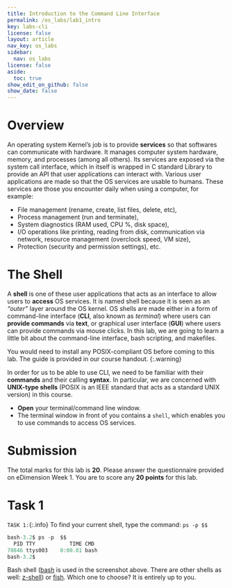 ```yaml
---
title: Introduction to the Command Line Interface
permalink: /os_labs/lab1_intro
key: labs-cli
license: false
layout: article
nav_key: os_labs
sidebar:
  nav: os_labs
license: false
aside:
  toc: true
show_edit_on_github: false
show_date: false
---
```

# Overview

An operating system Kernel’s job is to provide **services** so that softwares can communicate with hardware. It manages computer system hardware, memory, and processes (among all others).  Its services are exposed via the system call interface, which in itself is wrapped in C standard Library to provide an API that user applications can interact with. Various user applications are made so that the OS services are usable to humans. These services are those you encounter daily when using a computer, for example: 
* File management (rename, create, list files, delete, etc), 
* Process management (run and terminate), 
* System diagnostics (RAM used, CPU %, disk space), 
* I/O operations like printing, reading from disk, communication via network, resource management (overclock speed, VM size), 
* Protection (security and permission settings), etc. 

# The Shell

A **shell** is one of these user applications that acts as an interface to allow users to **access** OS services. It is named shell because it is seen as an *“outer”* layer around the OS kernel. OS shells are made either in a form of command-line interface (**CLI**, also known as *terminal*) where users can **provide commands** via **text**, or graphical user interface (**GUI**) where users can provide commands via mouse clicks. In this lab, we are going to learn a little bit about the command-line interface, bash scripting, and makefiles. 

You would need to install any POSIX-compliant OS before coming to this lab. The guide is provided in our course handout. 
{:.warning}

In order for us to be able to use CLI, we need to be familiar with their **commands** and their calling **syntax**. In particular, we are concerned with **UNIX-type shells** (POSIX is an IEEE standard that acts as a standard UNIX version) in this course. 
* **Open** your terminal/command line window. 
* The terminal window in front of you contains a `shell`, which enables you to use commands to access OS services.


# Submission
The total marks for this lab is **20**. Please answer the questionnaire provided on eDimension Week 1. You are to score any **20 points** for this lab.  


# Task 1
`TASK 1:`{:.info} To find your current shell, type the command: `ps -p $$`

```java
bash-3.2$ ps -p  $$
  PID TTY           TIME CMD
70846 ttys003    0:00.01 bash
bash-3.2$
```
Bash shell ([bash](https://en.m.wikipedia.org/wiki/Bash_(Unix_shell)) is used in the screenshot above. There are other shells as well: [z-shell](https://en.m.wikipedia.org/wiki/Z_shell)) or [fish](https://en.m.wikipedia.org/wiki/Fish_(Unix_shell)). Which one to choose? It is entirely up to you. 